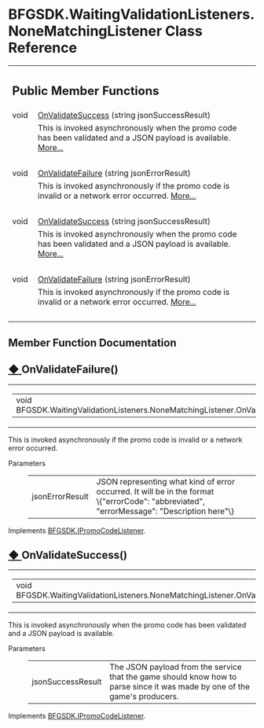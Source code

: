 # BFGSDK.WaitingValidationListeners.NoneMatchingListener Class Reference

<div class="contents"><table class="memberdecls"><tr class="heading"><td colspan="2"><h2 class="groupheader"><a id="pub-methods" name="pub-methods"></a> Public Member Functions</h2></td></tr><tr class="memitem:ac7d9ce8a6b069acbf1bc57d385407fb7"><td class="memItemLeft" align="right" valign="top">void&#160;</td><td class="memItemRight" valign="bottom"><a class="el" href="class_b_f_g_s_d_k_1_1_waiting_validation_listeners_1_1_none_matching_listener.html#ac7d9ce8a6b069acbf1bc57d385407fb7">OnValidateSuccess</a> (string jsonSuccessResult)</td></tr><tr class="memdesc:ac7d9ce8a6b069acbf1bc57d385407fb7"><td class="mdescLeft">&#160;</td><td class="mdescRight">This is invoked asynchronously when the promo code has been validated and a JSON payload is available.  <a href="class_b_f_g_s_d_k_1_1_waiting_validation_listeners_1_1_none_matching_listener.html#ac7d9ce8a6b069acbf1bc57d385407fb7">More...</a><br /></td></tr><tr class="separator:ac7d9ce8a6b069acbf1bc57d385407fb7"><td class="memSeparator" colspan="2">&#160;</td></tr><tr class="memitem:a67d7b8589c842a8be5bbc153e74b96a5"><td class="memItemLeft" align="right" valign="top">void&#160;</td><td class="memItemRight" valign="bottom"><a class="el" href="class_b_f_g_s_d_k_1_1_waiting_validation_listeners_1_1_none_matching_listener.html#a67d7b8589c842a8be5bbc153e74b96a5">OnValidateFailure</a> (string jsonErrorResult)</td></tr><tr class="memdesc:a67d7b8589c842a8be5bbc153e74b96a5"><td class="mdescLeft">&#160;</td><td class="mdescRight">This is invoked asynchronously if the promo code is invalid or a network error occurred.  <a href="class_b_f_g_s_d_k_1_1_waiting_validation_listeners_1_1_none_matching_listener.html#a67d7b8589c842a8be5bbc153e74b96a5">More...</a><br /></td></tr><tr class="separator:a67d7b8589c842a8be5bbc153e74b96a5"><td class="memSeparator" colspan="2">&#160;</td></tr><tr class="memitem:a05e24dab31ec1fcea92ed9839fbd123c"><td class="memItemLeft" align="right" valign="top">void&#160;</td><td class="memItemRight" valign="bottom"><a class="el" href="interface_b_f_g_s_d_k_1_1_i_promo_code_listener.html#a05e24dab31ec1fcea92ed9839fbd123c">OnValidateSuccess</a> (string jsonSuccessResult)</td></tr><tr class="memdesc:a05e24dab31ec1fcea92ed9839fbd123c"><td class="mdescLeft">&#160;</td><td class="mdescRight">This is invoked asynchronously when the promo code has been validated and a JSON payload is available.  <a href="interface_b_f_g_s_d_k_1_1_i_promo_code_listener.html#a05e24dab31ec1fcea92ed9839fbd123c">More...</a><br /></td></tr><tr class="separator:a05e24dab31ec1fcea92ed9839fbd123c"><td class="memSeparator" colspan="2">&#160;</td></tr><tr class="memitem:aa5e545dee434ba42132b5a3b7d0d327c"><td class="memItemLeft" align="right" valign="top">void&#160;</td><td class="memItemRight" valign="bottom"><a class="el" href="interface_b_f_g_s_d_k_1_1_i_promo_code_listener.html#aa5e545dee434ba42132b5a3b7d0d327c">OnValidateFailure</a> (string jsonErrorResult)</td></tr><tr class="memdesc:aa5e545dee434ba42132b5a3b7d0d327c"><td class="mdescLeft">&#160;</td><td class="mdescRight">This is invoked asynchronously if the promo code is invalid or a network error occurred.  <a href="interface_b_f_g_s_d_k_1_1_i_promo_code_listener.html#aa5e545dee434ba42132b5a3b7d0d327c">More...</a><br /></td></tr><tr class="separator:aa5e545dee434ba42132b5a3b7d0d327c"><td class="memSeparator" colspan="2">&#160;</td></tr></table><h2 class="groupheader">Member Function Documentation</h2><a id="a67d7b8589c842a8be5bbc153e74b96a5" name="a67d7b8589c842a8be5bbc153e74b96a5"></a><h2 class="memtitle"><span class="permalink"><a href="#a67d7b8589c842a8be5bbc153e74b96a5">&#9670;&nbsp;</a></span>OnValidateFailure()</h2><div class="memitem"><div class="memproto"><table class="mlabels"><tr><td class="mlabels-left"><table class="memname"><tr><td class="memname">void BFGSDK.WaitingValidationListeners.NoneMatchingListener.OnValidateFailure </td><td>(</td><td class="paramtype">string&#160;</td><td class="paramname"><em>jsonErrorResult</em></td><td>)</td><td></td></tr></table></td><td class="mlabels-right"><span class="mlabels"><span class="mlabel">inline</span></span></td></tr></table></div><div class="memdoc"><p>This is invoked asynchronously if the promo code is invalid or a network error occurred. </p><dl class="params"><dt>Parameters</dt><dd><table class="params"><tr><td class="paramname">jsonErrorResult</td><td>JSON representing what kind of error occurred. It will be in the format <div class="fragment"><div class="line">\{<span class="stringliteral">&quot;errorCode&quot;</span>: <span class="stringliteral">&quot;abbreviated&quot;</span>, <span class="stringliteral">&quot;errorMessage&quot;</span>: <span class="stringliteral">&quot;Description here&quot;</span>\}</div></div></td></tr></table></dd></dl><p>Implements <a class="el" href="interface_b_f_g_s_d_k_1_1_i_promo_code_listener.html#aa5e545dee434ba42132b5a3b7d0d327c">BFGSDK.IPromoCodeListener</a>.</p></div></div><a id="ac7d9ce8a6b069acbf1bc57d385407fb7" name="ac7d9ce8a6b069acbf1bc57d385407fb7"></a><h2 class="memtitle"><span class="permalink"><a href="#ac7d9ce8a6b069acbf1bc57d385407fb7">&#9670;&nbsp;</a></span>OnValidateSuccess()</h2><div class="memitem"><div class="memproto"><table class="mlabels"><tr><td class="mlabels-left"><table class="memname"><tr><td class="memname">void BFGSDK.WaitingValidationListeners.NoneMatchingListener.OnValidateSuccess </td><td>(</td><td class="paramtype">string&#160;</td><td class="paramname"><em>jsonSuccessResult</em></td><td>)</td><td></td></tr></table></td><td class="mlabels-right"><span class="mlabels"><span class="mlabel">inline</span></span></td></tr></table></div><div class="memdoc"><p>This is invoked asynchronously when the promo code has been validated and a JSON payload is available. </p><dl class="params"><dt>Parameters</dt><dd><table class="params"><tr><td class="paramname">jsonSuccessResult</td><td>The JSON payload from the service that the game should know how to parse since it was made by one of the game's producers.</td></tr></table></dd></dl><p>Implements <a class="el" href="interface_b_f_g_s_d_k_1_1_i_promo_code_listener.html#a05e24dab31ec1fcea92ed9839fbd123c">BFGSDK.IPromoCodeListener</a>.</p></div></div></div> 
